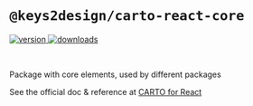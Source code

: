 # `@keys2design/carto-react-core`

<p>
  <a href="https://npmjs.org/package/@keys2design/carto-react-core">
    <img src="https://img.shields.io/npm/v/@keys2design/carto-react-core.svg?style=flat-square" alt="version" />
  </a>

  <a href="https://npmjs.org/package/@keys2design/carto-react-core">
    <img src="https://img.shields.io/npm/dt/@keys2design/carto-react-core.svg?style=flat-square" alt="downloads" />
  </a>
</p>

<br/>

Package with core elements, used by different packages

See the official doc & reference at [CARTO for React](https://docs.carto.com/react/)
